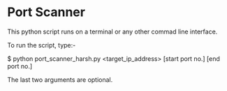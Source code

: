 # Port Scanner

This python script runs on a terminal or any other commad line interface.


To run the script, type:-


$ python port_scanner_harsh.py <target_ip_address> [start port no.] [end port no.]

The last two arguments are optional.
